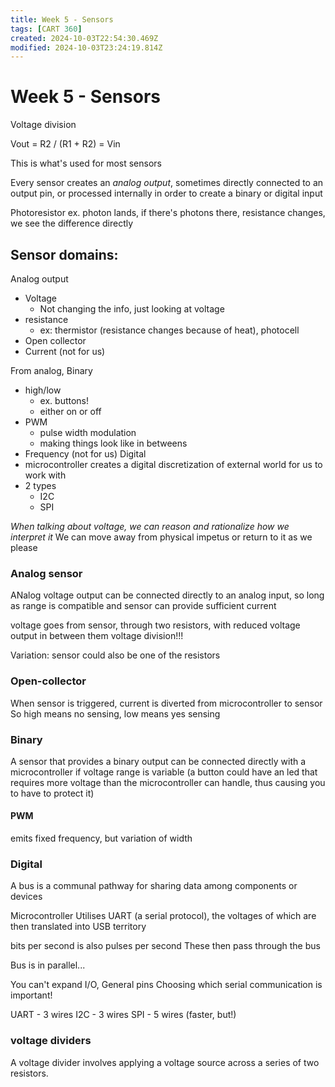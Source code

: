 ```yaml
---
title: Week 5 - Sensors
tags: [CART 360]
created: 2024-10-03T22:54:30.469Z
modified: 2024-10-03T23:24:19.814Z
---
```


# Week 5 - Sensors

Voltage division 

Vout = R2 / (R1 + R2) = Vin

This is what's used for most sensors

Every sensor creates an *analog output*, sometimes directly connected to an output pin, or processed internally in order to create a binary or digital input

Photoresistor ex.
photon lands, if there's photons there, resistance changes, we see the difference directly

## Sensor domains:
Analog output
- Voltage
	- Not changing the info, just looking at voltage
- resistance
	- ex: thermistor (resistance changes because of heat), photocell 
- Open collector
- Current (not for us)

From analog,
Binary
- high/low
	- ex. buttons!
	- either on or off
- PWM
	- pulse width modulation
	- making things look like in betweens
- Frequency (not for us)
Digital
- microcontroller creates a digital discretization of external world for us to work with
- 2 types
	- I2C
	- SPI

*When talking about voltage, we can reason and rationalize how we interpret it*
We can move away from physical impetus or return to it as we please

### Analog sensor
ANalog voltage output can be connected directly to an analog input, so long as range is compatible and sensor can provide sufficient current

voltage goes from sensor, through two resistors, with reduced voltage output in between them
voltage division!!!

Variation:
sensor could also be one of the resistors

### Open-collector
When sensor is triggered, current is diverted from microcontroller to sensor
So high means no sensing, low means yes sensing

### Binary
A sensor that provides a binary output can be connected directly with a microcontroller if voltage range is variable
(a button could have an led that requires more voltage than the microcontroller can handle, thus causing you to have to protect it)

#### PWM
emits fixed frequency, but variation of width

### Digital
A bus is a communal pathway for sharing data among components or devices

Microcontroller Utilises UART (a serial protocol), the voltages of which are then translated into USB territory

bits per second is also pulses per second
These then pass through the bus

Bus is in parallel...

You can't expand I/O, General pins
Choosing which serial communication is important!

UART - 3 wires
I2C - 3 wires
SPI - 5 wires (faster, but!)

### voltage dividers
A voltage divider involves applying a voltage source across a series of two resistors. 
